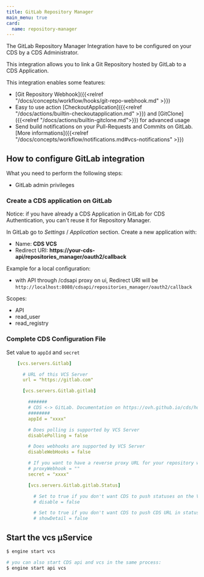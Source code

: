 ```yaml
---
title: GitLab Repository Manager
main_menu: true
card: 
  name: repository-manager
---
```


The GitLab Repository Manager Integration have to be configured on your CDS by a CDS Administrator.

This integration allows you to link a Git Repository hosted by GitLab
to a CDS Application.

This integration enables some features:

 - [Git Repository Webhook]({{<relref "/docs/concepts/workflow/hooks/git-repo-webhook.md" >}})
 - Easy to use action [CheckoutApplication]({{<relref "/docs/actions/builtin-checkoutapplication.md" >}}) and [GitClone]({{<relref "/docs/actions/builtin-gitclone.md">}}) for advanced usage
 - Send build notifications on your Pull-Requests and Commits on GitLab. [More informations]({{<relref "/docs/concepts/workflow/notifications.md#vcs-notifications" >}})


## How to configure GitLab integration

What you need to perform the following steps:

 - GitLab admin privileges

### Create a CDS application on GitLab

Notice: if you have already a CDS Application in GitLab for CDS Authentication, you can't reuse it for Repository Manager.

In GitLab go to *Settings* / *Application* section. Create a new application with:

 - Name: **CDS VCS**
 - Redirect URI: **https://your-cds-api/repositories_manager/oauth2/callback**

Example for a local configuration:
- with API through /cdsapi proxy on ui, Redirect URI will be `http://localhost:8080/cdsapi/repositories_manager/oauth2/callback`

Scopes:

 - API
 - read_user
 - read_registry

### Complete CDS Configuration File

Set value to `appId` and `secret`


```yaml
    [vcs.servers.Gitlab]

      # URL of this VCS Server
      url = "https://gitlab.com"

      [vcs.servers.Gitlab.gitlab]

        #######
        # CDS <-> GitLab. Documentation on https://ovh.github.io/cds/hosting/repositories-manager/gitlab/
        ########
        appId = "xxxx"

        # Does polling is supported by VCS Server
        disablePolling = false

        # Does webhooks are supported by VCS Server
        disableWebHooks = false

        # If you want to have a reverse proxy URL for your repository webhook, for example if you put https://myproxy.com it will generate a webhook URL like this https://myproxy.com/UUID_OF_YOUR_WEBHOOK
        # proxyWebhook = ""
        secret = "xxxx"

        [vcs.servers.Gitlab.gitlab.Status]

          # Set to true if you don't want CDS to push statuses on the VCS server
          # disable = false

          # Set to true if you don't want CDS to push CDS URL in statuses on the VCS server
          # showDetail = false
```


## Start the vcs µService

```bash
$ engine start vcs

# you can also start CDS api and vcs in the same process:
$ engine start api vcs
```
